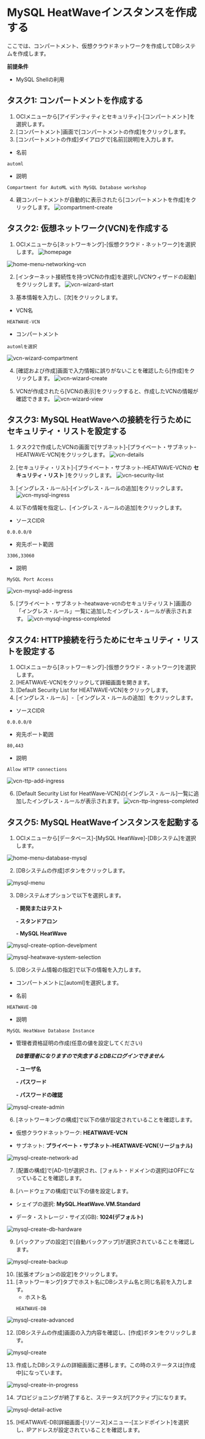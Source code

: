 # MySQL HeatWaveインスタンスを作成する
ここでは、コンパートメント、仮想クラウドネットワークを作成してDBシステムを作成します。

**前提条件**
- MySQL Shellの利用

## タスク1: コンパートメントを作成する
1. OCIメニューから[アイデンティティとセキュリティ]-[コンパートメント]を選択します。
2. [コンパートメント]画面で[コンパートメントの作成]をクリックします。
3. [コンパートメントの作成]ダイアログで[名前][説明]を入力します。

  - 名前
  ```
  automl
  ```
  - 説明
  ```
  Compartment for AutoML with MySQL Database workshop
  ```
4. 親コンパートメントが自動的に表示されたら[コンパートメントを作成]をクリックします。
![compartment-create](./image/compartment-create.png)

## タスク2: 仮想ネットワーク(VCN)を作成する
1. OCIメニューから[ネットワーキング]-[仮想クラウド・ネットワーク]を選択します。
![homepage](./image/homepage.png)

![home-menu-networking-vcn](./image/home-menu-networking-vcn.png)

2. [インターネット接続性を持つVCNの作成]を選択し[VCNウィザードの起動]をクリックします。
![vcn-wizard-start](./image/vcn-wizard-start.png)

3. 基本情報を入力し、[次]をクリックします。

  - VCN名
  ```
  HEATWAVE-VCN
  ```
  - コンパートメント
  ```
  automlを選択
  ```
![vcn-wizard-compartment](./image/vcn-wizard-compartment.png)

4. [確認および作成]画面で入力情報に誤りがないことを確認したら[作成]をクリックします。
![vcn-wizard-create](./image/vcn-wizard-create.png)

5. VCNが作成されたら[VCNの表示]をクリックすると、作成したVCNの情報が確認できます。
![vcn-wizard-view](./image/vcn-wizard-view.png)

## タスク3: MySQL HeatWaveへの接続を行うためにセキュリティ・リストを設定する

1. タスク2で作成したVCNの画面で[サブネット]-[プライベート・サブネット-HEATWAVE-VCN]をクリックします。
![vcn-details](./image/vcn-details.png)

2. [セキュリティ・リスト]-[プライベート・サブネット-HEATWAVE-VCNの **セキュリティ・リスト** ]をクリックします。
![vcn-security-list](./image/vcn-security-list.png)

3. [イングレス・ルール]-[イングレス・ルールの追加]をクリックします。
![vcn-mysql-ingress](./image/vcn-mysql-ingress.png)

4. 以下の情報を指定し、[イングレス・ルールの追加]をクリックします。
  - ソースCIDR
  ```
  0.0.0.0/0
  ```
  - 宛先ポート範囲
  ```
  3306,33060
  ```
  - 説明
  ```
  MySQL Port Access
  ```
![vcn-mysql-add-ingress](./image/vcn-mysql-add-ingress.png)

5. [プライベート・サブネット-heatwave-vcnのセキュリティリスト]画面の「イングレス・ルール」一覧に追加したイングレス・ルールが表示されます。
![vcn-mysql-ingress-completed](./image/vcn-mysql-ingress-completed.png)

## タスク4: HTTP接続を行うためにセキュリティ・リストを設定する
1. OCIメニューから[ネットワーキング]-[仮想クラウド・ネットワーク]を選択します。
2. [HEATWAVE-VCN]をクリックして詳細画面を開きます。
4. [Default Security List for HEATWAVE-VCN]をクリックします。
5. [イングレス・ルール］-［イングレス・ルールの追加］をクリックします。
  - ソースCIDR
  ```
  0.0.0.0/0
  ```
  - 宛先ポート範囲
  ```
  80,443
  ```
  - 説明
  ```
  Allow HTTP connections
  ```
![vcn-ttp-add-ingress](./image/vcn-ttp-add-ingress.png)

6. [Default Security List for HeatWave-VCN]の[イングレス・ルール]一覧に追加したイングレス・ルールが表示されます。
![vcn-ttp-ingress-completed](./image/vcn-ttp-ingress-completed.png)

## タスク5: MySQL HeatWaveインスタンスを起動する
1. OCIメニューから[データベース]-[MySQL HeatWave]-[DBシステム]を選択します。

![home-menu-database-mysql](./image/home-menu-database-mysql.png)

2. [DBシステムの作成]ボタンをクリックします。

![mysql-menu](./image/mysql-menu.png)

3. DBシステムオプションで以下を選択します。

    **- 開発またはテスト**

    **- スタンドアロン**
  
    **- MySQL HeatWave**

![mysql-create-option-develpment](./image/mysql-create-option-develpment.png)

![mysql-heatwave-system-selection](./image/mysql-heatwave-system-selection.png)

5. [DBシステム情報の指定]で以下の情報を入力します。

  - コンパートメントに[automl]を選択します。

  - 名前
  ```
  HEATWAVE-DB
  ```
  - 説明
  ```
  MySQL HeatWave Database Instance
  ```
  - 管理者資格証明の作成(任意の値を設定してください)

    ***DB管理者になりますので失念するとDBにログインできません***

      **- ユーザ名**
  
      **- パスワード**
  
      **- パスワードの確認**

![mysql-create-admin](./image/mysql-create-admin.png)
  
6. [ネットワーキングの構成]で以下の値が設定されていることを確認します。

  - 仮想クラウドネットワーク: **HEATWAVE-VCN**

  - サブネット: **プライベート・サブネット-HEATWAVE-VCN(リージョナル)**

![mysql-create-network-ad](./image/mysql-create-network-ad.png)

7. [配置の構成]で[AD-1]が選択され、[フォルト・ドメインの選択]はOFFになっていることを確認します。

8. [ハードウェアの構成]で以下の値を設定します。

  - シェイプの選択: **MySQL.HeatWave.VM.Standard**

  - データ・ストレージ・サイズ(GB): **1024(デフォルト)**

![mysql-create-db-hardware](./image/mysql-create-db-hardware.png)

9. [バックアップの設定]で[自動バックアップ]が選択されていることを確認します。

![mysql-create-backup](./image/mysql-create-backup.png)

10. [拡張オプションの設定]をクリックします。
11. [ネットワーキング]タブでホスト名にDBシステム名と同じ名前を入力します。
    - ホスト名
    ```
    HEATWAVE-DB
    ```
![mysql-create-advanced](./image/mysql-create-advanced.png)

12. [DBシステムの作成]画面の入力内容を確認し、[作成]ボタンをクリックします。

![mysql-create](./image/mysql-create.png)

13. 作成したDBシステムの詳細画面に遷移します。この時のステータスは[作成中]になっています。

![mysql-create-in-progress](./image/mysql-create-in-progress.png)

14. プロビジョニングが終了すると、ステータスが[アクティブ]になります。

![mysql-detail-active](./image/mysql-detail-active.png)

15. [HEATWAVE-DB]詳細画面-[リソース]メニュー-[エンドポイント]を選択し、IPアドレスが設定されていることを確認します。
